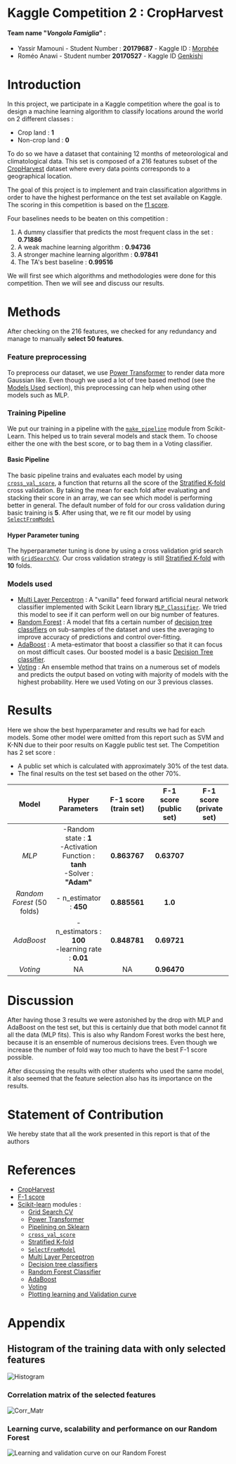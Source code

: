
# Kaggle Competition 2 : CropHarvest


#### Team name "*Vongola Famiglia*"  : 
* Yassir Mamouni - Student Number : **20179687** - Kaggle ID : [Morphée](https://www.kaggle.com/yassirmamouni)
* Roméo Anawi - Student number **20170527** - Kaggle ID [Genkishi](https://www.kaggle.com/romeoanawi)


# Introduction
In this project, we participate in a Kaggle competition where the goal is to design a machine learning algorithm to classify locations around the world on 2 different classes :
* Crop land : **1**
* Non-crop land : **0**

To do so we have a dataset that containing 12 months of  meteorological and climatological data. This set is composed of a 216 features subset of the [CropHarvest](https://openreview.net/pdf?id=JtjzUXPEaCu) dataset where every data points corresponds to a geographical location.

The goal of this project is to implement and train classification algorithms in order to have the highest performance on the test set available on Kaggle. The scoring in this competition is based on the [f1 score](https://en.wikipedia.org/wiki/F-score). 

Four baselines needs to be beaten on this competition :

1. A dummy classifier that predicts the most frequent class in the set  : **0.71886**
2. A weak machine learning algorithm : **0.94736**
3. A stronger machine learning algorithm : **0.97841**
4. The TA's best baseline : **0.99516**

We will first see which algorithms and methodologies were done for this competition.
Then we will see and discuss our results.

<div style="page-break-after: always;"></div>


# Methods
After checking on the 216 features, we checked for any redundancy and manage to manually **select 50 features**.

### Feature preprocessing 
To preprocess our dataset, we use [Power Transformer](https://scikit-learn.org/stable/modules/generated/sklearn.preprocessing.PowerTransformer.html) to render data more Gaussian like. Even though we used a lot of tree based method (see the [Models Used](#models-used) section), this preprocessing can help when using other models such as MLP.

### Training Pipeline
We put our training in a pipeline with the [`make_pipeline`](https://scikit-learn.org/stable/modules/generated/sklearn.pipeline.make_pipeline.html) module from Scikit-Learn. This helped us to train several models and stack them. To choose either the one with the best score, or to bag them in a Voting classifier.
#### Basic Pipeline
The basic pipeline trains and evaluates each model by using [`cross_val_score`](https://scikit-learn.org/stable/modules/generated/sklearn.model_selection.cross_val_score.html), a function that returns all the score of the [Stratified K-fold](https://scikit-learn.org/stable/modules/generated/sklearn.model_selection.StratifiedKFold.html) cross validation.
By taking the mean for each fold after evaluating and stacking their score in an array, we can see which model is performing better in general. 
The default number of fold for our cross validation during basic training is **5**.
After using that, we re fit our model by using [`SelectFromModel`](https://scikit-learn.org/stable/modules/generated/sklearn.feature_selection.SelectFromModel.html) 

#### Hyper Parameter tuning
The hyperparameter tuning is done by using a cross  validation grid search with [`GridSearchCV`](https://scikit-learn.org/stable/modules/generated/sklearn.model_selection.GridSearchCV.html). Our cross validation strategy is still [Stratified K-fold](https://scikit-learn.org/stable/modules/generated/sklearn.model_selection.StratifiedKFold.html) with **10** folds.

### Models used
* [Multi Layer Perceptron](https://scikit-learn.org/stable/modules/generated/sklearn.neural_network.MLPClassifier.html) : A "vanilla" feed forward artificial neural network  classifier implemented with Scikit Learn library [`MLP_Classifier`](https://scikit-learn.org/stable/modules/generated/sklearn.neural_network.MLPClassifier.html). We tried this model to see if it can perform well on our big number of features.
* [Random Forest](https://scikit-learn.org/stable/modules/generated/sklearn.ensemble.RandomForestClassifier.html) : A model that fits a certain number of [decision tree classifiers](https://scikit-learn.org/stable/modules/generated/sklearn.tree.DecisionTreeClassifier.html) on sub-samples of the dataset and uses the averaging to improve accuracy of predictions and control over-fitting.
* [AdaBoost](https://scikit-learn.org/stable/modules/generated/sklearn.ensemble.AdaBoostClassifier.html) : A meta-estimator that boost a classifier so that it can focus on most difficult cases. Our boosted model is a basic [Decision Tree classifier](https://scikit-learn.org/stable/modules/generated/sklearn.tree.DecisionTreeClassifier.html#sklearn.tree.DecisionTreeClassifier).
* [Voting](https://scikit-learn.org/stable/modules/generated/sklearn.ensemble.VotingClassifier.html) :  An ensemble method that trains on a numerous set of models and predicts the output based on voting with majority of models with the highest probability. Here we used Voting on our 3 previous classes.
  
# Results
Here we show the best hyperparameter and results we had for each models. Some other model were omitted from this report such as SVM and K-NN due to their poor results on Kaggle public test set.
The Competition has 2 set score : 
* A public set which is calculated with approximately 30% of the test data. 
* The final results on the test set based on the other 70%.

|   **Model**   |                               **Hyper Parameters**                               | **F-1 score (train set)**  | **F-1 score (public set)** | **F-1 score (private set)** |
|:-------------:|:--------------------------------------------------------------------------------:|:---------------------------:|:-----------------------------------------:|:------------------------------------------:|
|      *MLP*      | -Random state : **1** <br> -Activation Function : **tanh** <br> -Solver : **"Adam"** |         **0.863767**        |                **0.63707**                |                                            |
| *Random Forest* (50 folds) |                              - n_estimator : **450**                             |         **0.885561**        |                **1.0**                |                                            |
|    *AdaBoost*   |     -n_estimators : **100** <br> -learning rate : **0.01**    |         **0.848781**        |                **0.69721**                |                                            |
|     *Voting*    |                                        NA                                        |              NA             |                **0.96470**                |                                            |
# Discussion
After having those 3 results we were astonished by the drop with MLP and AdaBoost on the test set, but this is certainly due that both model cannot fit all the data (MLP fits). This is also why Random Forest works the best here, because it is an ensemble of numerous decisions trees. Even though we increase the number of fold way too much to have the best F-1 score possible. 

After discussing the results with other students who used the same model, it also seemed that the feature selection also has its importance on the results.

# Statement of Contribution 
We hereby state that all the
work presented in this report is that of the authors

<div style="page-break-after: always;"></div>

# References
* [CropHarvest](https://openreview.net/pdf?id=JtjzUXPEaCu)
*  [F-1 score](https://en.wikipedia.org/wiki/F-score)
* [Scikit-learn](https://scikit-learn.org/stable/) modules :
  * [Grid Search CV](https://scikit-learn.org/stable/modules/generated/sklearn.model_selection.GridSearchCV.html?highlight=grid\%20search#sklearn.model_selection.GridSearchCV)
  * [Power Transformer](https://scikit-learn.org/stable/modules/generated/sklearn.preprocessing.PowerTransformer.html)
  *  [Pipelining on Sklearn](https://scikit-learn.org/stable/modules/generated/sklearn.pipeline.make_pipeline.html)
  * [`cross_val_score`](https://scikit-learn.org/stable/modules/generated/sklearn.model_selection.cross_val_score.html)
  * [Stratified K-fold](https://scikit-learn.org/stable/modules/generated/sklearn.model_selection.StratifiedKFold.html)
  * [`SelectFromModel`](https://scikit-learn.org/stable/modules/generated/sklearn.feature_selection.SelectFromModel.html) 
  * [Multi Layer Perceptron](https://scikit-learn.org/stable/modules/generated/sklearn.neural_network.MLPClassifier.html)
  * [Decision tree classifiers](https://scikit-learn.org/stable/modules/generated/sklearn.tree.DecisionTreeClassifier.html)
  * [Random Forest Classifier](https://scikit-learn.org/stable/modules/generated/sklearn.ensemble.RandomForestClassifier.html?highlight=random\%20forest#sklearn.ensemble.RandomForestClassifier)
  * [AdaBoost](https://scikit-learn.org/stable/modules/generated/sklearn.ensemble.AdaBoostClassifier.html)
  * [Voting](https://scikit-learn.org/stable/modules/generated/sklearn.ensemble.VotingClassifier.html)
  * [Plotting learning and Validation curve](https://scikit-learn.org/stable/auto_examples/model_selection/plot_learning_curve.html#sphx-glr-auto-examples-model-selection-plot-learning-curve-py)

<div style="page-break-after: always;"></div>

# Appendix
## Histogram of the training data with only selected features 
![Histogram](img/histogram_selected_features.png)

<div style="page-break-after: always;"></div>

### Correlation matrix of the selected features
![Corr_Matr](img/correlation_matrix_features.svg)
### Learning curve, scalability and performance on our Random Forest
![Learning and validation curve on our Random Forest](img/learning_validation_curve.png)


